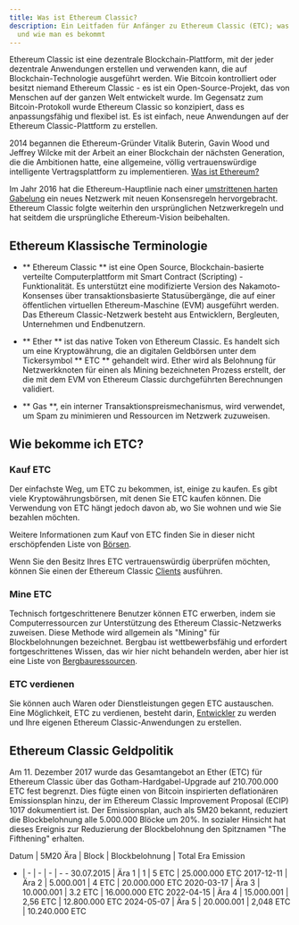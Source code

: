 ```yaml
---
title: Was ist Ethereum Classic?
description: Ein Leitfaden für Anfänger zu Ethereum Classic (ETC); was es ist
  und wie man es bekommt
---
```


Ethereum Classic ist eine dezentrale Blockchain-Plattform, mit der jeder dezentrale Anwendungen erstellen und verwenden kann, die auf Blockchain-Technologie ausgeführt werden. Wie Bitcoin kontrolliert oder besitzt niemand Ethereum Classic - es ist ein Open-Source-Projekt, das von Menschen auf der ganzen Welt entwickelt wurde. Im Gegensatz zum Bitcoin-Protokoll wurde Ethereum Classic so konzipiert, dass es anpassungsfähig und flexibel ist. Es ist einfach, neue Anwendungen auf der Ethereum Classic-Plattform zu erstellen.

2014 begannen die Ethereum-Gründer Vitalik Buterin, Gavin Wood und Jeffrey Wilcke mit der Arbeit an einer Blockchain der nächsten Generation, die die Ambitionen hatte, eine allgemeine, völlig vertrauenswürdige intelligente Vertragsplattform zu implementieren. [Was ist Ethereum?](Https://ethereum.org/what-is-ethereum/)

Im Jahr 2016 hat die Ethereum-Hauptlinie nach einer [umstrittenen harten Gabelung](/Knowledge/Roadmap) ein neues Netzwerk mit neuen Konsensregeln hervorgebracht. Ethereum Classic folgte weiterhin den ursprünglichen Netzwerkregeln und hat seitdem die ursprüngliche Ethereum-Vision beibehalten.

## Ethereum Klassische Terminologie

- ** Ethereum Classic ** ist eine Open Source, Blockchain-basierte verteilte Computerplattform mit Smart Contract (Scripting) -Funktionalität. Es unterstützt eine modifizierte Version des Nakamoto-Konsenses über transaktionsbasierte Statusübergänge, die auf einer öffentlichen virtuellen Ethereum-Maschine (EVM) ausgeführt werden. Das Ethereum Classic-Netzwerk besteht aus Entwicklern, Bergleuten, Unternehmen und Endbenutzern.

- ** Ether ** ist das native Token von Ethereum Classic. Es handelt sich um eine Kryptowährung, die an digitalen Geldbörsen unter dem Tickersymbol ** ETC ** gehandelt wird. Ether wird als Belohnung für Netzwerkknoten für einen als Mining bezeichneten Prozess erstellt, der die mit dem EVM von Ethereum Classic durchgeführten Berechnungen validiert.

- ** Gas **, ein interner Transaktionspreismechanismus, wird verwendet, um Spam zu minimieren und Ressourcen im Netzwerk zuzuweisen.

## Wie bekomme ich ETC?

### Kauf ETC

Der einfachste Weg, um ETC zu bekommen, ist, einige zu kaufen. Es gibt viele Kryptowährungsbörsen, mit denen Sie ETC kaufen können. Die Verwendung von ETC hängt jedoch davon ab, wo Sie wohnen und wie Sie bezahlen möchten.

Weitere Informationen zum Kauf von ETC finden Sie in dieser nicht erschöpfenden Liste von [Börsen](/Ökosystem/Börsen).

Wenn Sie den Besitz Ihres ETC vertrauenswürdig überprüfen möchten, können Sie einen der Ethereum Classic [Clients](/development/clients) ausführen.

### Mine ETC

Technisch fortgeschrittenere Benutzer können ETC erwerben, indem sie Computerressourcen zur Unterstützung des Ethereum Classic-Netzwerks zuweisen. Diese Methode wird allgemein als "Mining" für Blockbelohnungen bezeichnet. Bergbau ist wettbewerbsfähig und erfordert fortgeschrittenes Wissen, das wir hier nicht behandeln werden, aber hier ist eine Liste von [Bergbauressourcen](/Entwicklung/Bergbauressourcen).

### ETC verdienen

Sie können auch Waren oder Dienstleistungen gegen ETC austauschen. Eine Möglichkeit, ETC zu verdienen, besteht darin, [Entwickler](/Entwicklung) zu werden und Ihre eigenen Ethereum Classic-Anwendungen zu erstellen.

## Ethereum Classic Geldpolitik

Am 11. Dezember 2017 wurde das Gesamtangebot an Ether (ETC) für Ethereum Classic über das Gotham-Hardgabel-Upgrade auf 210.700.000 ETC fest begrenzt. Dies fügte einen von Bitcoin inspirierten deflationären Emissionsplan hinzu, der im Ethereum Classic Improvement Proposal (ECIP) 1017 dokumentiert ist. Der Emissionsplan, auch als 5M20 bekannt, reduziert die Blockbelohnung alle 5.000.000 Blöcke um 20%. In sozialer Hinsicht hat dieses Ereignis zur Reduzierung der Blockbelohnung den Spitznamen "The Fifthening" erhalten.

Datum | 5M20 Ära | Block | Blockbelohnung | Total Era Emission
- | - | - | - | - -
30.07.2015 | Ära 1 | 1 | 5 ETC | 25.000.000 ETC
2017-12-11 | Ära 2 | 5.000.001 | 4 ETC | 20.000.000 ETC
2020-03-17 | Ära 3 | 10.000.001 | 3.2 ETC | 16.000.000 ETC
2022-04-15 | Ära 4 | 15.000.001 | 2,56 ETC | 12.800.000 ETC
2024-05-07 | Ära 5 | 20.000.001 | 2,048 ETC | 10.240.000 ETC
